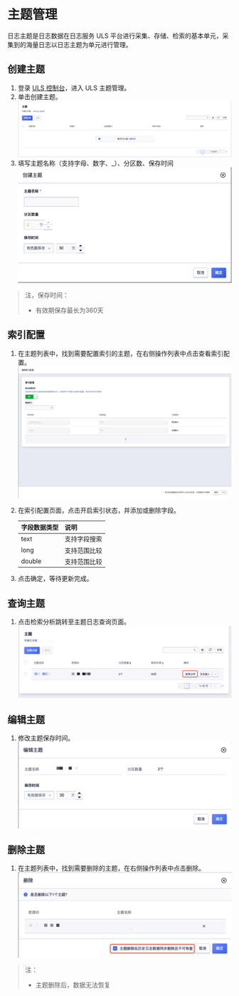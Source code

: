 # 主题管理

日志主题是日志数据在日志服务 ULS 平台进行采集、存储、检索的基本单元，采集到的海量日志以日志主题为单元进行管理。

## 创建主题

1. 登录 [ULS 控制台](https://console.ucloud.cn/ulogservice/topic)，进入 ULS 主题管理。
2. 单击创建主题。
   ![创建主题1](/images/topic/create_topic_1.png)
3. 填写主题名称（支持字母、数字、_）、分区数、保存时间
   ![创建主题2](/images/topic/create_topic_2.png)

> 注，保存时间：
>
> - 有效期保存最长为360天

## 索引配置

1. 在主题列表中，找到需要配置索引的主题，在右侧操作列表中点击查看索引配置。
   ![索引配置1](/images/topic/index_config_1.png)
2. 在索引配置页面，点击开启索引状态，并添加或删除字段。

   | 字段数据类型 | 说明         |
   | ------------ | ---------- |
   | text         | 支持字段搜索 |
   | long         | 支持范围比较 |
   | double       | 支持范围比较 |
3. 点击确定，等待更新完成。

## 查询主题

1. 点击检索分析跳转至主题日志查询页面。
   ![检索导航](/images/topic/topic_navigate_1.png) 

## 编辑主题

1. 修改主题保存时间。
   ![主题编辑](/images/topic/topic_edit_1.png)

## 删除主题
1. 在主题列表中，找到需要删除的主题，在右侧操作列表中点击删除。
   ![主题删除](/images/topic/topic_delete_1.png)

> 注：
>
> - 主题删除后，数据无法恢复

